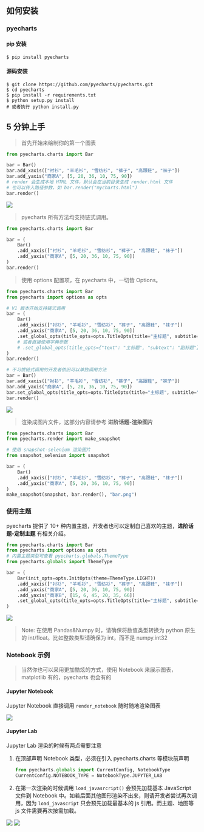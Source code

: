 ## 如何安装

### pyecharts

#### pip 安装
```shell
$ pip install pyecharts
```

#### 源码安装
```shell
$ git clone https://github.com/pyecharts/pyecharts.git
$ cd pyecharts
$ pip install -r requirements.txt
$ python setup.py install
# 或者执行 python install.py
```

## 5 分钟上手

> 首先开始来绘制你的第一个图表

```python
from pyecharts.charts import Bar

bar = Bar()
bar.add_xaxis(["衬衫", "羊毛衫", "雪纺衫", "裤子", "高跟鞋", "袜子"])
bar.add_yaxis("商家A", [5, 20, 36, 10, 75, 90])
# render 会生成本地 HTML 文件，默认会在当前目录生成 render.html 文件
# 也可以传入路径参数，如 bar.render("mycharts.html")
bar.render()
```
![](https://user-images.githubusercontent.com/19553554/55601215-656d1480-5792-11e9-87ac-19b912619d7f.png)

> pyecharts 所有方法均支持链式调用。

```python
from pyecharts.charts import Bar

bar = (
    Bar()
    .add_xaxis(["衬衫", "羊毛衫", "雪纺衫", "裤子", "高跟鞋", "袜子"])
    .add_yaxis("商家A", [5, 20, 36, 10, 75, 90])
)
bar.render()
```

> 使用 options 配置项，在 pyecharts 中，一切皆 Options。

```python
from pyecharts.charts import Bar
from pyecharts import options as opts

# V1 版本开始支持链式调用
bar = (
    Bar()
    .add_xaxis(["衬衫", "羊毛衫", "雪纺衫", "裤子", "高跟鞋", "袜子"])
    .add_yaxis("商家A", [5, 20, 36, 10, 75, 90])
    .set_global_opts(title_opts=opts.TitleOpts(title="主标题", subtitle="副标题"))
    # 或者直接使用字典参数
    # .set_global_opts(title_opts={"text": "主标题", "subtext": "副标题"})
)
bar.render()

# 不习惯链式调用的开发者依旧可以单独调用方法
bar = Bar()
bar.add_xaxis(["衬衫", "羊毛衫", "雪纺衫", "裤子", "高跟鞋", "袜子"])
bar.add_yaxis("商家A", [5, 20, 36, 10, 75, 90])
bar.set_global_opts(title_opts=opts.TitleOpts(title="主标题", subtitle="副标题"))
bar.render()
```
![](https://user-images.githubusercontent.com/19553554/55601443-85510800-5793-11e9-8479-26ff27cdec7e.png)

> 渲染成图片文件，这部分内容请参考 **进阶话题-渲染图片**

```python
from pyecharts.charts import Bar
from pyecharts.render import make_snapshot

# 使用 snapshot-selenium 渲染图片
from snapshot_selenium import snapshot

bar = (
    Bar()
    .add_xaxis(["衬衫", "羊毛衫", "雪纺衫", "裤子", "高跟鞋", "袜子"])
    .add_yaxis("商家A", [5, 20, 36, 10, 75, 90])
)
make_snapshot(snapshot, bar.render(), "bar.png")
```

### 使用主题

pyecharts 提供了 10+ 种内置主题，开发者也可以定制自己喜欢的主题，**进阶话题-定制主题** 有相关介绍。

```python
from pyecharts.charts import Bar
from pyecharts import options as opts
# 内置主题类型可查看 pyecharts.globals.ThemeType
from pyecharts.globals import ThemeType

bar = (
    Bar(init_opts=opts.InitOpts(theme=ThemeType.LIGHT))
    .add_xaxis(["衬衫", "羊毛衫", "雪纺衫", "裤子", "高跟鞋", "袜子"])
    .add_yaxis("商家A", [5, 20, 36, 10, 75, 90])
    .add_yaxis("商家B", [15, 6, 45, 20, 35, 66])
    .set_global_opts(title_opts=opts.TitleOpts(title="主标题", subtitle="副标题"))
)
```
![](https://user-images.githubusercontent.com/19553554/55601589-26d85980-5794-11e9-828e-56ae109819f2.png)

> Note: 在使用 Pandas&Numpy 时，请确保将数值类型转换为 python 原生的 int/float。比如整数类型请确保为 int，而不是 numpy.int32

### Notebook 示例

> 当然你也可以采用更加酷炫的方式，使用 Notebook 来展示图表，matplotlib 有的，pyecharts 也会有的

#### Jupyter Notebook

Jupyter Notebook 直接调用 `render_notebook` 随时随地渲染图表

![](https://user-images.githubusercontent.com/19553554/55602094-715ad580-5796-11e9-8477-d745ce9b8a20.png)

#### Jupyter Lab

Jupyter Lab 渲染的时候有两点需要注意
1. 在顶部声明 Notebook 类型，必须在引入 pyecharts.charts 等模块前声明
    ```python
    from pyecharts.globals import CurrentConfig, NotebookType
    CurrentConfig.NOTEBOOK_TYPE = NotebookType.JUPYTER_LAB
    ```
2. 在第一次渲染的时候调用 `load_javasrcript()` 会预先加载基本 JavaScript 文件到 Notebook 中。如若后面其他图形渲染不出来，则请开发者尝试再次调用，因为 `load_javascript` 只会预先加载最基本的 js 引用。而主题、地图等 js 文件需要再次按需加载。

![](https://user-images.githubusercontent.com/19553554/55602584-f2b36780-5798-11e9-8ce4-b579344b3a8f.png)
![](https://user-images.githubusercontent.com/19553554/55602583-f2b36780-5798-11e9-9fcd-ad0de498f7f1.png)
